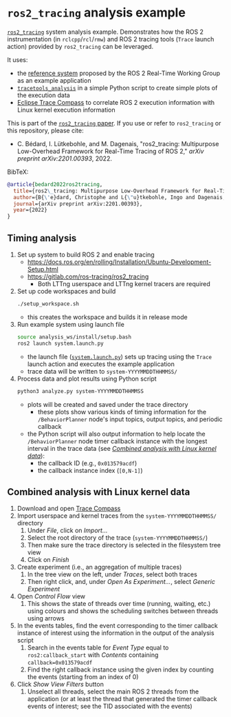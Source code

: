 # `ros2_tracing` analysis example

[`ros2_tracing`](https://gitlab.com/ros-tracing/ros2_tracing) system analysis example.
Demonstrates how the ROS 2 instrumentation (in `rclcpp`/`rcl`/`rmw`) and ROS 2 tracing tools (`Trace` launch action) provided by `ros2_tracing` can be leveraged.

It uses:
* the [reference system](https://github.com/ros-realtime/reference-system) proposed by the ROS 2 Real-Time Working Group as an example application
* [`tracetools_analysis`](https://gitlab.com/ros-tracing/tracetools_analysis) in a simple Python script to create simple plots of the execution data
* [Eclipse Trace Compass](https://www.eclipse.org/tracecompass/) to correlate ROS 2 execution information with Linux kernel execution information

This is part of the [`ros2_tracing` paper](https://arxiv.org/abs/2201.00393).
If you use or refer to `ros2_tracing` or this repository, please cite:
<!-- TODO replace with early access/published version when available -->
* C. Bédard, I. Lütkebohle, and M. Dagenais, "ros2_tracing: Multipurpose Low-Overhead Framework for Real-Time Tracing of ROS 2," *arXiv preprint arXiv:2201.00393*, 2022.

BibTeX:

```bibtex
@article{bedard2022ros2tracing,
  title={ros2\_tracing: Multipurpose Low-Overhead Framework for Real-Time Tracing of ROS 2},
  author={B{\'e}dard, Christophe and L{\"u}tkebohle, Ingo and Dagenais, Michel},
  journal={arXiv preprint arXiv:2201.00393},
  year={2022}
}
```

## Timing analysis

1. Set up system to build ROS 2 and enable tracing
    * https://docs.ros.org/en/rolling/Installation/Ubuntu-Development-Setup.html
    * https://gitlab.com/ros-tracing/ros2_tracing
        * Both LTTng userspace and LTTng kernel tracers are required
1. Set up code workspaces and build
    ```sh
    ./setup_workspace.sh
    ```
    * this creates the workspace and builds it in release mode
1. Run example system using launch file
    ```sh
    source analysis_ws/install/setup.bash
    ros2 launch system.launch.py
    ```
    * the launch file ([`system.launch.py`](./system.launch.py)) sets up tracing using the `Trace` launch action and executes the example application
    * trace data will be written to `system-YYYYMMDDTHHMMSS/`
1. Process data and plot results using Python script
    ```sh
    python3 analyze.py system-YYYYMMDDTHHMMSS
    ```
    * plots will be created and saved under the trace directory
        * these plots show various kinds of timing information for the `/BehaviorPlanner` node's input topics, output topics, and periodic callback
    * the Python script will also output information to help locate the `/BehaviorPlanner` node timer callback instance with the longest interval in the trace data (see [*Combined analysis with Linux kernel data*](#combined-analysis-with-Linux-kernel-data)):
        * the callback ID (e.g., `0x013579acdf`)
        * the callback instance index (`[0,N-1]`)

## Combined analysis with Linux kernel data

1. Download and open [Trace Compass](https://www.eclipse.org/tracecompass/)
1. Import userspace and kernel traces from the `system-YYYYMMDDTHHMMSS/` directory
    1. Under *File*, click on *Import...*
    1. Select the root directory of the trace (`system-YYYYMMDDTHHMMSS/`)
    1. Then make sure the trace directory is selected in the filesystem tree view
    1. Click on *Finish*
1. Create experiment (i.e., an aggregation of multiple traces)
    1. In the tree view on the left, under *Traces*, select both traces
    1. Then right click, and, under *Open As Experiment...*, select *Generic Experiment*
1. Open *Control Flow* view
    1. This shows the state of threads over time (running, waiting, etc.) using colours and shows the scheduling switches between threads using arrows
1. In the events tables, find the event corresponding to the timer callback instance of interest using the information in the output of the analysis script
    1. Search in the events table for *Event Type* equal to `ros2:callback_start` with *Contents* containing `callback=0x013579acdf`
    1. Find the right callback instance using the given index by counting the events (starting from an index of 0)
1. Click *Show View Filters* button
    1. Unselect all threads, select the main ROS 2 threads from the application (or at least the thread that generated the timer callback events of interest; see the TID associated with the events)
